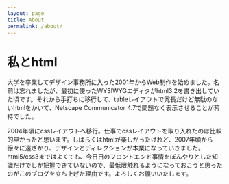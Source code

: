 ```yaml
---
layout: page
title: About
permalink: /about/
---
```


# 私とhtml

大学を卒業してデザイン事務所に入った2001年からWeb制作を始めました。名前は忘れましたが、最初に使ったWYSIWYGエディタがhtml3.2を書き出していた頃です。それから手打ちに移行して、tableレイアウトで冗長だけど無駄のないhtmlをかいて、Netscape Communicator 4.7で問題なく表示させることが矜持でした。

2004年頃にcssレイアウトへ移行。仕事でcssレイアウトを取り入れたのは比較的早かったと思います。しばらくはhtmlが楽しかったけれど、2007年頃から徐々に遠ざかり、デザインとディレクションが本業になっていきました。html5/css3まではよくても、今日日のフロントエンド事情をぼんやりとした知識だけでしか把握できていないので、最低限触れるようになっておこうと思ったのがこのブログを立ち上げた理由です。よろしくお願いいたします。
